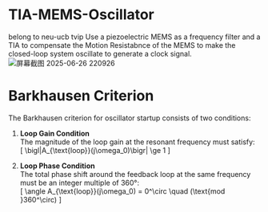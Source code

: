# TIA-MEMS-Oscillator
belong to neu-ucb tvip
Use a piezoelectric MEMS as a frequency filter and a TIA to compensate the Motion Resistabnce of the MEMS to make the closed-loop system oscillate to generate a clock signal.
![屏幕截图 2025-06-26 220926](https://github.com/user-attachments/assets/c3d14d07-0151-4823-bb10-b8540fdbc658)
# Barkhausen Criterion

The Barkhausen criterion for oscillator startup consists of two conditions:

1. **Loop Gain Condition**  
   The magnitude of the loop gain at the resonant frequency must satisfy:  
   \[
   \bigl|A_{\text{loop}}(j\omega_0)\bigr| \ge 1
   \]

2. **Loop Phase Condition**  
   The total phase shift around the feedback loop at the same frequency must be an integer multiple of 360°:  
   \[
   \angle A_{\text{loop}}(j\omega_0) = 0^\circ \quad (\text{mod }360^\circ)
   \]

